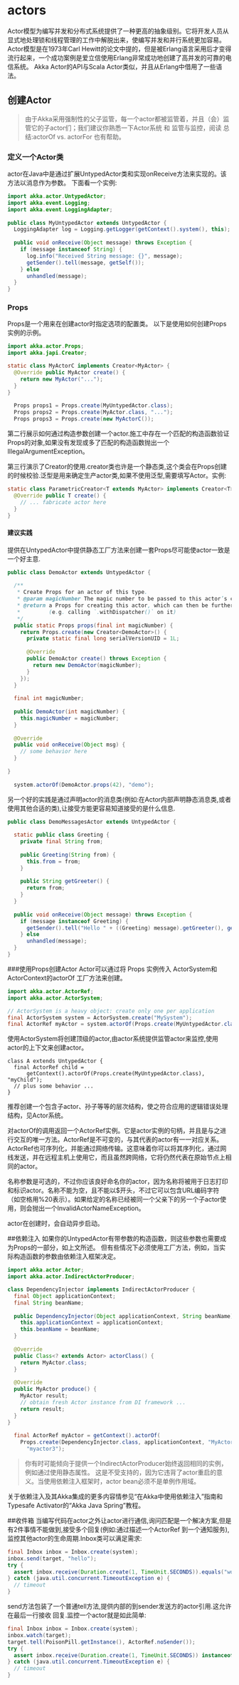 # actors
Actor模型为编写并发和分布式系统提供了一种更高的抽象级别。它将开发人员从显式地处理锁和线程管理的工作中解脱出来，使编写并发和并行系统更加容易。Actor模型是在1973年Carl Hewitt的论文中提的，但是被Erlang语言采用后才变得流行起来，一个成功案例是爱立信使用Erlang非常成功地创建了高并发的可靠的电信系统。
Akka Actor的API与Scala Actor类似，并且从Erlang中借用了一些语法。

## 创建Actor
> 由于Akka采用强制性的父子监管，每一个actor都被监管着，并且（会）监管它的子actor们；我们建议你熟悉一下Actor系统 和 监管与监控，阅读 总结:actorOf vs. actorFor 也有帮助。

### 定义一个Actor类
actor在Java中是通过扩展UntypedActor类和实现onReceive方法来实现的。该方法以消息作为参数。
下面看一个实例:
```java
import akka.actor.UntypedActor;
import akka.event.Logging;
import akka.event.LoggingAdapter;
 
public class MyUntypedActor extends UntypedActor {
  LoggingAdapter log = Logging.getLogger(getContext().system(), this);
 
  public void onReceive(Object message) throws Exception {
    if (message instanceof String) {
      log.info("Received String message: {}", message);
      getSender().tell(message, getSelf());
    } else
      unhandled(message);
  }
}
```

### Props
Props是一个用来在创建actor时指定选项的配置类。 以下是使用如何创建Props实例的示例。 
```java
import akka.actor.Props;
import akka.japi.Creator;
```

```java
static class MyActorC implements Creator<MyActor> {
  @Override public MyActor create() {
    return new MyActor("...");
  }
}
 
  Props props1 = Props.create(MyUntypedActor.class);
  Props props2 = Props.create(MyActor.class, "...");
  Props props3 = Props.create(new MyActorC());
```
第二行展示如何通过构造参数创建一个actor.施工中存在一个匹配的构造函数验证Props的对象,如果没有发现或多了匹配的构造函数抛出一个IllegalArgumentException。

第三行演示了Creator的使用.creator类也许是一个静态类,这个类会在Props创建的时候校验.泛型是用来确定生产actor类,如果不使用泛型,需要填写Actor。实例:
```java
static class ParametricCreator<T extends MyActor> implements Creator<T> {
  @Override public T create() {
    // ... fabricate actor here
  }
}
```


#### 建议实践
提供在UntypedActor中提供静态工厂方法来创建一套Props尽可能使actor一致是一个好主意.
```java
public class DemoActor extends UntypedActor {
  
  /**
   * Create Props for an actor of this type.
   * @param magicNumber The magic number to be passed to this actor’s constructor.
   * @return a Props for creating this actor, which can then be further configured
   *         (e.g. calling `.withDispatcher()` on it)
   */
  public static Props props(final int magicNumber) {
    return Props.create(new Creator<DemoActor>() {
      private static final long serialVersionUID = 1L;
 
      @Override
      public DemoActor create() throws Exception {
        return new DemoActor(magicNumber);
      }
    });
  }
  
  final int magicNumber;
 
  public DemoActor(int magicNumber) {
    this.magicNumber = magicNumber;
  }
  
  @Override
  public void onReceive(Object msg) {
    // some behavior here
  }
  
}
 
  system.actorOf(DemoActor.props(42), "demo");
```
另一个好的实践是通过声明actor的消息类(例如:在Actor内部声明静态消息类,或者使用其他合适的类),让接受方能更容易知道接受的是什么信息.
```java
public class DemoMessagesActor extends UntypedActor {
 
  static public class Greeting {
    private final String from;
 
    public Greeting(String from) {
      this.from = from;
    }
 
    public String getGreeter() {
      return from;
    }
  }
 
  public void onReceive(Object message) throws Exception {
    if (message instanceof Greeting) {
      getSender().tell("Hello " + ((Greeting) message).getGreeter(), getSelf());
    } else
      unhandled(message);
  }
}
```

###使用Props创建Actor
Actor可以通过将 Props 实例传入 ActorSystem和ActorContext的actorOf 工厂方法来创建。
```java
import akka.actor.ActorRef;
import akka.actor.ActorSystem;
```
```java
// ActorSystem is a heavy object: create only one per application
final ActorSystem system = ActorSystem.create("MySystem");
final ActorRef myActor = system.actorOf(Props.create(MyUntypedActor.class),"myactor");
```
使用ActorSystem将创建顶级的actor,由actor系统提供监管actor来监控,使用actor的上下文来创建actor。
```
class A extends UntypedActor {
  final ActorRef child =
      getContext().actorOf(Props.create(MyUntypedActor.class), "myChild");
  // plus some behavior ...
}
```

推荐创建一个包含子actor、孙子等等的层次结构，使之符合应用的逻辑错误处理结构，见Actor系统。

对actorOf的调用返回一个ActorRef实例。它是actor实例的句柄，并且是与之进行交互的唯一方法。ActorRef是不可变的，与其代表的actor有一一对应关系。ActorRef也可序列化，并能通过网络传输。这意味着你可以将其序列化，通过网线发送，并在远程主机上使用它，而且虽然跨网络，它将仍然代表在原始节点上相同的actor。

名称参数是可选的，不过你应该良好命名你的actor，因为名称将被用于日志打印和标识actor。名称不能为空，且不能以$开头，不过它可以包含URL编码字符（如空格用%20表示）。如果给定的名称已经被同一个父亲下的另一个子actor使用，则会抛出一个InvalidActorNameException。

actor在创建时，会自动异步启动。

##依赖注入
如果你的UntypedActor有带参数的构造函数，则这些参数也需要成为Props的一部分，如上文所述。
但有些情况下必须使用工厂方法，例如，当实际构造函数的参数由依赖注入框架决定。
```java
import akka.actor.Actor;
import akka.actor.IndirectActorProducer;
```
```java
class DependencyInjector implements IndirectActorProducer {
  final Object applicationContext;
  final String beanName;
  
  public DependencyInjector(Object applicationContext, String beanName) {
    this.applicationContext = applicationContext;
    this.beanName = beanName;
  }
  
  @Override
  public Class<? extends Actor> actorClass() {
    return MyActor.class;
  }
  
  @Override
  public MyActor produce() {
    MyActor result;
    // obtain fresh Actor instance from DI framework ...
    return result;
  }
}
  
  final ActorRef myActor = getContext().actorOf(
    Props.create(DependencyInjector.class, applicationContext, "MyActor"),
      "myactor3");
```
>你有时可能倾向于提供一个IndirectActorProducer始终返回相同的实例，例如通过使用静态属性。
这是不受支持的，因为它违背了actor重启的意义。当使用依赖注入框架时，actor bean必须不是单例作用域。


关于依赖注入及其Akka集成的更多内容情参见“在Akka中使用依赖注入”指南和Typesafe Activator的“Akka Java Spring”教程。


##收件箱
当编写代码在actor之外让actor进行通信,询问匹配是一个解决方案,但是有2件事情不能做到,接受多个回复(例如:通过描述一个ActorRef
到一个通知服务),监控其他actor的生命周期.Inbox类可以满足需求:
```java
final Inbox inbox = Inbox.create(system);
inbox.send(target, "hello");
try {
  assert inbox.receive(Duration.create(1, TimeUnit.SECONDS)).equals("world");
} catch (java.util.concurrent.TimeoutException e) {
  // timeout
}
```
send方法包装了一个普通tell方法,提供内部的到sender发送方的actor引用.这允许在最后一行接收
回复.监控一个actor就是如此简单:
```java
final Inbox inbox = Inbox.create(system);
inbox.watch(target);
target.tell(PoisonPill.getInstance(), ActorRef.noSender());
try {
  assert inbox.receive(Duration.create(1, TimeUnit.SECONDS)) instanceof Terminated;
} catch (java.util.concurrent.TimeoutException e) {
  // timeout
}
```







